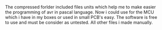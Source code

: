 The compressed forlder included files units which help me to make easier the programming of avr in pascal language. Now i could use for the MCU which i have in my boxes or used in small PCB's easy. The software is free to use and must be consider as untested. 
All other files i made manually. 
